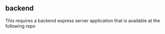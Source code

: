## backend

This requires a backend express server application that is available at the following repo
